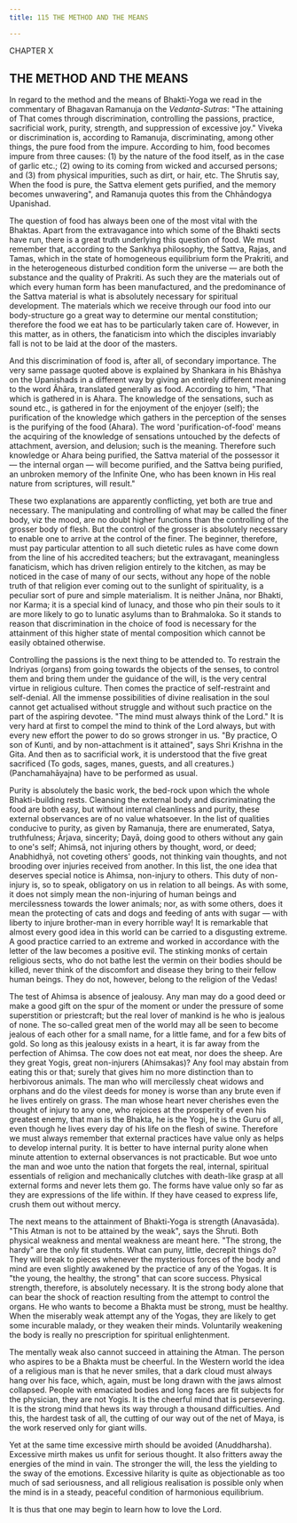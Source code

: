 ```yaml
---
title: 115 THE METHOD AND THE MEANS

---
```

  

CHAPTER X

## THE METHOD AND THE MEANS

In regard to the method and the means of Bhakti-Yoga we read in the
commentary of Bhagavan Ramanuja on the *Vedanta-Sutras*: "The attaining
of That comes through discrimination, controlling the passions,
practice, sacrificial work, purity, strength, and suppression of
excessive joy." Viveka or discrimination is, according to Ramanuja,
discriminating, among other things, the pure food from the impure.
According to him, food becomes impure from three causes: (1) by the
nature of the food itself, as in the case of garlic etc.; (2) owing to
its coming from wicked and accursed persons; and (3) from physical
impurities, such as dirt, or hair, etc. The Shrutis say, When the food
is pure, the Sattva element gets purified, and the memory becomes
unwavering", and Ramanuja quotes this from the Chhāndogya Upanishad.

The question of food has always been one of the most vital with the
Bhaktas. Apart from the extravagance into which some of the Bhakti sects
have run, there is a great truth underlying this question of food. We
must remember that, according to the Sankhya philosophy, the Sattva,
Rajas, and Tamas, which in the state of homogeneous equilibrium form the
Prakriti, and in the heterogeneous disturbed condition form the universe
— are both the substance and the quality of Prakriti. As such they are
the materials out of which every human form has been manufactured, and
the predominance of the Sattva material is what is absolutely necessary
for spiritual development. The materials which we receive through our
food into our body-structure go a great way to determine our mental
constitution; therefore the food we eat has to be particularly taken
care of. However, in this matter, as in others, the fanaticism into
which the disciples invariably fall is not to be laid at the door of the
masters.

And this discrimination of food is, after all, of secondary importance.
The very same passage quoted above is explained by Shankara in his
Bhāshya on the Upanishads in a different way by giving an entirely
different meaning to the word Âhāra, translated generally as food.
According to him, "That which is gathered in is Ahara. The knowledge of
the sensations, such as sound etc., is gathered in for the enjoyment of
the enjoyer (self); the purification of the knowledge which gathers in
the perception of the senses is the purifying of the food (Ahara). The
word 'purification-of-food' means the acquiring of the knowledge of
sensations untouched by the defects of attachment, aversion, and
delusion; such is the meaning. Therefore such knowledge or Ahara being
purified, the Sattva material of the possessor it — the internal organ —
will become purified, and the Sattva being purified, an unbroken memory
of the Infinite One, who has been known in His real nature from
scriptures, will result."

These two explanations are apparently conflicting, yet both are true and
necessary. The manipulating and controlling of what may be called the
finer body, viz the mood, are no doubt higher functions than the
controlling of the grosser body of flesh. But the control of the grosser
is absolutely necessary to enable one to arrive at the control of the
finer. The beginner, therefore, must pay particular attention to all
such dietetic rules as have come down from the line of his accredited
teachers; but the extravagant, meaningless fanaticism, which has driven
religion entirely to the kitchen, as may be noticed in the case of many
of our sects, without any hope of the noble truth of that religion ever
coming out to the sunlight of spirituality, is a peculiar sort of pure
and simple materialism. It is neither Jnāna, nor Bhakti, nor Karma; it
is a special kind of lunacy, and those who pin their souls to it are
more likely to go to lunatic asylums than to Brahmaloka. So it stands to
reason that discrimination in the choice of food is necessary for the
attainment of this higher state of mental composition which cannot be
easily obtained otherwise.

Controlling the passions is the next thing to be attended to. To
restrain the Indriyas (organs) from going towards the objects of the
senses, to control them and bring them under the guidance of the will,
is the very central virtue in religious culture. Then comes the practice
of self-restraint and self-denial. All the immense possibilities of
divine realisation in the soul cannot get actualised without struggle
and without such practice on the part of the aspiring devotee. "The mind
must always think of the Lord." It is very hard at first to compel the
mind to think of the Lord always, but with every new effort the power to
do so grows stronger in us. "By practice, O son of Kunti, and by
non-attachment is it attained", says Shri Krishna in the Gita. And then
as to sacrificial work, it is understood that the five great sacrificed
(To gods, sages, manes, guests, and all creatures.) (Panchamahāyajna)
have to be performed as usual.

Purity is absolutely the basic work, the bed-rock upon which the whole
Bhakti-building rests. Cleansing the external body and discriminating
the food are both easy, but without internal cleanliness and purity,
these external observances are of no value whatsoever. In the list of
qualities conducive to purity, as given by Ramanuja, there are
enumerated, Satya, truthfulness; Ârjava, sincerity; Dayā, doing good to
others without any gain to one's self; Ahimsā, not injuring others by
thought, word, or deed; Anabhidhyā, not coveting others' goods, not
thinking vain thoughts, and not brooding over injuries received from
another. In this list, the one idea that deserves special notice is
Ahimsa, non-injury to others. This duty of non-injury is, so to speak,
obligatory on us in relation to all beings. As with some, it does not
simply mean the non-injuring of human beings and mercilessness towards
the lower animals; nor, as with some others, does it mean the protecting
of cats and dogs and feeding of ants with sugar — with liberty to injure
brother-man in every horrible way! It is remarkable that almost every
good idea in this world can be carried to a disgusting extreme. A good
practice carried to an extreme and worked in accordance with the letter
of the law becomes a positive evil. The stinking monks of certain
religious sects, who do not bathe lest the vermin on their bodies should
be killed, never think of the discomfort and disease they bring to their
fellow human beings. They do not, however, belong to the religion of the
Vedas!

The test of Ahimsa is absence of jealousy. Any man may do a good deed or
make a good gift on the spur of the moment or under the pressure of some
superstition or priestcraft; but the real lover of mankind is he who is
jealous of none. The so-called great men of the world may all be seen to
become jealous of each other for a small name, for a little fame, and
for a few bits of gold. So long as this jealousy exists in a heart, it
is far away from the perfection of Ahimsa. The cow does not eat meat,
nor does the sheep. Are they great Yogis, great non-injurers
(Ahimsakas)? Any fool may abstain from eating this or that; surely that
gives him no more distinction than to herbivorous animals. The man who
will mercilessly cheat widows and orphans and do the vilest deeds for
money is worse than any brute even if he lives entirely on grass. The
man whose heart never cherishes even the thought of injury to any one,
who rejoices at the prosperity of even his greatest enemy, that man is
the Bhakta, he is the Yogi, he is the Guru of all, even though he lives
every day of his life on the flesh of swine. Therefore we must always
remember that external practices have value only as helps to develop
internal purity. It is better to have internal purity alone when minute
attention to external observances is not practicable. But woe unto the
man and woe unto the nation that forgets the real, internal, spiritual
essentials of religion and mechanically clutches with death-like grasp
at all external forms and never lets them go. The forms have value only
so far as they are expressions of the life within. If they have ceased
to express life, crush them out without mercy.

The next means to the attainment of Bhakti-Yoga is strength (Anavasāda).
"This Atman is not to be attained by the weak", says the Shruti. Both
physical weakness and mental weakness are meant here. "The strong, the
hardy" are the only fit students. What can puny, little, decrepit things
do? They will break to pieces whenever the mysterious forces of the body
and mind are even slightly awakened by the practice of any of the Yogas.
It is "the young, the healthy, the strong" that can score success.
Physical strength, therefore, is absolutely necessary. It is the strong
body alone that can bear the shock of reaction resulting from the
attempt to control the organs. He who wants to become a Bhakta must be
strong, must be healthy. When the miserably weak attempt any of the
Yogas, they are likely to get some incurable malady, or they weaken
their minds. Voluntarily weakening the body is really no prescription
for spiritual enlightenment.

The mentally weak also cannot succeed in attaining the Atman. The person
who aspires to be a Bhakta must be cheerful. In the Western world the
idea of a religious man is that he never smiles, that a dark cloud must
always hang over his face, which, again, must be long drawn with the
jaws almost collapsed. People with emaciated bodies and long faces are
fit subjects for the physician, they are not Yogis. It is the cheerful
mind that is persevering. It is the strong mind that hews its way
through a thousand difficulties. And this, the hardest task of all, the
cutting of our way out of the net of Maya, is the work reserved only for
giant wills.

Yet at the same time excessive mirth should be avoided (Anuddharsha).
Excessive mirth makes us unfit for serious thought. It also fritters
away the energies of the mind in vain. The stronger the will, the less
the yielding to the sway of the emotions. Excessive hilarity is quite as
objectionable as too much of sad seriousness, and all religious
realisation is possible only when the mind is in a steady, peaceful
condition of harmonious equilibrium.

It is thus that one may begin to learn how to love the Lord.